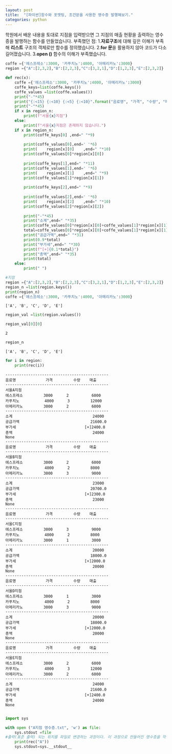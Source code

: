 ```yaml
---
layout: post
title:  "[파이썬]함수와 포맷팅, 조건문을 사용한 영수증 발행해보기."
categories: python
---
```

학원에서 배운 내용을 토대로 지점을 입력받으면 그 지점의 매출 현황을 출력하는
영수증을 발행하는 함수를 만들었습니다.
부족했던 점: 
1.**자료구조**에 대해 깊은 이해가 부족해 **리스트** 구조의 객체로만 함수를 
정의했습니다.
2.**for 문**을 활용하지 않아 코드가 다소 길어졌습니다.
3.**open ()** 함수의 이해가 부족했습니다.

```python
coffe ={'에스프레소':3000, '카푸치노':4000, '아메리카노':3000}
region ={"A":[2,3,2],"B":[2,2,3],"C":[3,2,1],"D":[1,2,3],"E":[2,3,2]}

def rec(x):
    coffe ={'에스프레소':3000, '카푸치노':4000, '아메리카노':3000}
    coffe_keys=list(coffe.keys())
    coffe_values =list(coffe.values())
    print("-"*45)
    print("{:<15} {:<10} {:<5} {:<10}".format("음료명", "가격", "수량", "매출"))
    print("-"*45)
    if x in region_n:
        print(f"서울{x}지점")
    else:
        print(f"서울{x}지점은 존재하지 않습니다.")
    if x in region_n:    
        print(coffe_keys[0] ,end=" "*9)
        
        print(coffe_values[0],end=' '*6)
        print(    region[x][0]    ,end=" "*10)
        print(coffe_values[0]*region[x][0]) 
        
        print(coffe_keys[1],end=" "*11)
        print(coffe_values[1],end=' '*6)
        print(    region[x][1]    ,end=" "*9)
        print(coffe_values[1]*region[x][1])
       
        print(coffe_keys[2],end=" "*9)
        
        print(coffe_values[2],end=' '*6)
        print(    region[x][2]    ,end=" "*10)
        print(coffe_values[2]*region[x][2])
        
        print("-"*45)
        print("소계",end=" "*35)
        print(coffe_values[0]*region[x][0]+coffe_values[1]*region[x][1]+coffe_values[2]*region[x][2])
        total=coffe_values[0]*region[x][0]+coffe_values[1]*region[x][1]+coffe_values[2]*region[x][2]
        print("공급가액",end=" "*31)
        print(0.9*total)
        print("부가세",end=" "*30)
        print(f"[+]{0.1*total}")
        print("총액",end=" "*35)
        print(total)
    else:
        print(" ")
```


```python
#지점
region ={"A":[2,3,2],"B":[2,2,3],"C":[3,2,1],"D":[1,2,3],"E":[2,3,2]}
region_n =list(region.keys())
print(region_n)
coffe ={'에스프레소':3000, '카푸치노':4000, '아메리카노':3000}
```

    ['A', 'B', 'C', 'D', 'E']
    


```python
region_val =list(region.values())
```


```python
region_val[0][0]
```




    2




```python
region_n
```




    ['A', 'B', 'C', 'D', 'E']




```python
for i in region:
    print(rec(i))
```

    ---------------------------------------------
    음료명             가격         수량    매출        
    ---------------------------------------------
    서울A지점
    에스프레소         3000      2          6000
    카푸치노           4000      3         12000
    아메리카노         3000      2          6000
    ---------------------------------------------
    소계                                   24000
    공급가액                               21600.0
    부가세                              [+]2400.0
    총액                                   24000
    None
    ---------------------------------------------
    음료명             가격         수량    매출        
    ---------------------------------------------
    서울B지점
    에스프레소         3000      2          6000
    카푸치노           4000      2         8000
    아메리카노         3000      3          9000
    ---------------------------------------------
    소계                                   23000
    공급가액                               20700.0
    부가세                              [+]2300.0
    총액                                   23000
    None
    ---------------------------------------------
    음료명             가격         수량    매출        
    ---------------------------------------------
    서울C지점
    에스프레소         3000      3          9000
    카푸치노           4000      2         8000
    아메리카노         3000      1          3000
    ---------------------------------------------
    소계                                   20000
    공급가액                               18000.0
    부가세                              [+]2000.0
    총액                                   20000
    None
    ---------------------------------------------
    음료명             가격         수량    매출        
    ---------------------------------------------
    서울D지점
    에스프레소         3000      1          3000
    카푸치노           4000      2         8000
    아메리카노         3000      3          9000
    ---------------------------------------------
    소계                                   20000
    공급가액                               18000.0
    부가세                              [+]2000.0
    총액                                   20000
    None
    ---------------------------------------------
    음료명             가격         수량    매출        
    ---------------------------------------------
    서울E지점
    에스프레소         3000      2          6000
    카푸치노           4000      3         12000
    아메리카노         3000      2          6000
    ---------------------------------------------
    소계                                   24000
    공급가액                               21600.0
    부가세                              [+]2400.0
    총액                                   24000
    None
    


```python

import sys

with open ("A지점 영수증.txt", 'w') as file:
    sys.stdout =file 
#출력(표준 출력) 되는 위치를 파일로 변경하는 과정이다. 이 과정으로 만들어진 영수증을 작업 공간에 txt 파일로 저장이 가능해진다
    print(rec("A"))
    sys.stdout=sys.__stdout__
```


```python

```
